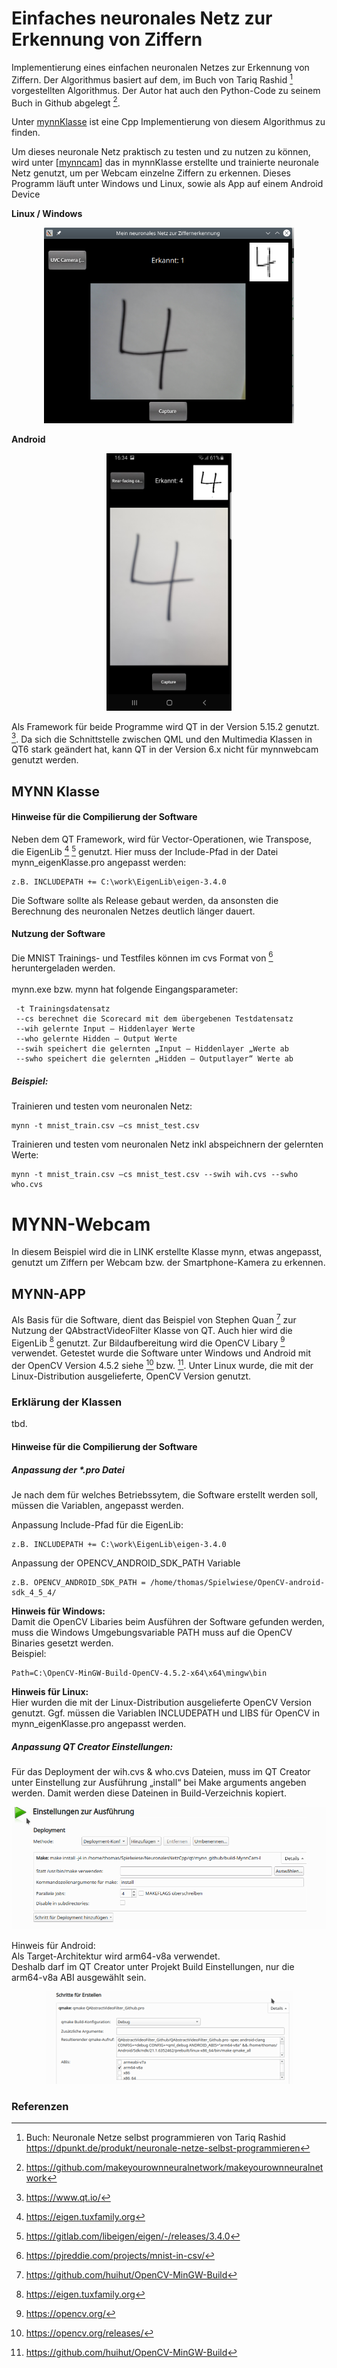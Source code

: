 # Einfaches neuronales Netz zur Erkennung von Ziffern

Implementierung eines einfachen neuronalen Netzes zur Erkennung von Ziffern.
Der Algorithmus basiert auf dem, im Buch von Tariq Rashid [^1] vorgestellten Algorithmus.  Der Autor hat auch den Python-Code zu seinem Buch in Github abgelegt [^2].

Unter [mynnKlasse](https://github.com/thw73/mynn/tree/main/mynnKlasse) ist eine Cpp Implementierung von diesem Algorithmus zu finden.

Um dieses neuronale Netz praktisch zu testen und zu nutzen zu können, wird unter [[mynncam](https://github.com/thw73/mynn/tree/main/mynnCam)] das in mynnKlasse erstellte und trainierte neuronale Netz genutzt, um per Webcam einzelne Ziffern zu erkennen.
Dieses Programm läuft unter Windows und Linux, sowie als App auf einem Android Device

<b>Linux / Windows</b>

<p align="center">
<img src="img/mynn_pc.png" width="400">
</p>

<b>Android</b>
<p align="center">
<img src="img/mynn_android.jpg" width="200" >
</p>

Als Framework für beide Programme wird QT in der Version 5.15.2 genutzt. [^3]. 
Da sich die Schnittstelle zwischen QML und den Multimedia Klassen in QT6 stark geändert hat, kann QT in der Version 6.x nicht für mynnwebcam genutzt werden.

## MYNN Klasse

#### Hinweise für die Compilierung der Software
Neben dem QT Framework, wird für Vector-Operationen, wie Transpose, die EigenLib [^4] [^5] genutzt. Hier muss der Include-Pfad in der Datei mynn_eigenKlasse.pro angepasst werden: <br>
``` 
z.B. INCLUDEPATH += C:\work\EigenLib\eigen-3.4.0
```

Die Software sollte als Release gebaut werden, da ansonsten die Berechnung des neuronalen Netzes deutlich länger dauert.

#### Nutzung der Software
Die MNIST Trainings- und Testfiles können im cvs Format von [^6] heruntergeladen werden.<br>
<br>
mynn.exe bzw. mynn hat folgende Eingangsparameter:<br>
``` 
 -t Trainingsdatensatz
 --cs berechnet die Scorecard mit dem übergebenen Testdatensatz
 --wih gelernte Input – Hiddenlayer Werte
 --who gelernte Hidden – Output Werte
 --swih speichert die gelernten „Input – Hiddenlayer „Werte ab
 --swho speichert die gelernten „Hidden – Outputlayer“ Werte ab
``` 

##### Beispiel:
Trainieren und testen vom neuronalen Netz:<br>
``` 
mynn -t mnist_train.csv –cs mnist_test.csv
``` 
Trainieren und testen vom neuronalen Netz inkl abspeichnern der gelernten Werte:<br>
``` 
mynn -t mnist_train.csv –cs mnist_test.csv --swih wih.cvs --swho who.cvs
```

# MYNN-Webcam
In diesem Beispiel wird die in LINK erstellte Klasse mynn, etwas angepasst, genutzt um Ziffern per Webcam bzw. der Smartphone-Kamera zu erkennen.

## MYNN-APP
Als Basis für die Software, dient das Beispiel von Stephen Quan [^9] zur Nutzung der QAbstractVideoFilter Klasse von QT.
Auch hier wird die EigenLib [^4] genutzt.
Zur Bildaufbereitung wird die OpenCV Libary [^7] verwendet. Getestet wurde die Software unter Windows und Android mit der OpenCV Version 4.5.2 siehe [^8] bzw. [^9]. Unter Linux wurde, die mit der Linux-Distribution ausgelieferte, OpenCV Version genutzt. 

### Erklärung der Klassen
tbd.

#### Hinweise für die Compilierung der Software

##### Anpassung der *.pro Datei

Je nach dem für welches Betriebssytem, die Software erstellt werden soll, müssen die Variablen, angepasst werden.

Anpassung Include-Pfad für die EigenLib:<br>
``` 
z.B. INCLUDEPATH += C:\work\EigenLib\eigen-3.4.0
```
Anpassung der OPENCV_ANDROID_SDK_PATH Variable
```
z.B. OPENCV_ANDROID_SDK_PATH = /home/thomas/Spielwiese/OpenCV-android-sdk_4_5_4/
```

**Hinweis für Windows:**<br>
Damit die OpenCV Libaries beim Ausführen der Software gefunden werden, muss die Windows Umgebungsvariable PATH muss auf die OpenCV Binaries gesetzt werden.<br>
Beispiel:<br>
```
Path=C:\OpenCV-MinGW-Build-OpenCV-4.5.2-x64\x64\mingw\bin
```
 
**Hinweis für Linux:**<br>
Hier wurden die mit der Linux-Distribution ausgelieferte OpenCV Version genutzt.
Ggf. müssen die Variablen INCLUDEPATH und LIBS für OpenCV in mynn_eigenKlasse.pro angepasst werden.


##### Anpassung QT Creator Einstellungen:

Für das Deployment der wih.cvs & who.cvs Dateien, muss im QT Creator unter Einstellung zur Ausführung „install“ bei Make arguments angeben werden. Damit werden diese Dateinen in Build-Verzeichnis kopiert.

<p align="center">
<img src="img/QT_Install.png">
</p>

Hinweis für Android:<br>
Als Target-Architektur wird arm64-v8a verwendet.<br>
Deshalb darf im QT Creator unter Projekt Build Einstellungen, nur die arm64-v8a ABI ausgewählt sein.
<p align="center">
<img src="img/QT_Android_arm64.png">
</p>
 


### Referenzen

[^1]: Buch: Neuronale Netze selbst programmieren von Tariq Rashid <br>https://dpunkt.de/produkt/neuronale-netze-selbst-programmieren

[^2]: https://github.com/makeyourownneuralnetwork/makeyourownneuralnetwork

[^3]: https://www.qt.io/ 

[^4]: https://eigen.tuxfamily.org

[^5]: https://gitlab.com/libeigen/eigen/-/releases/3.4.0

[^6]: https://pjreddie.com/projects/mnist-in-csv/

[^7]: https://opencv.org/

[^8]: https://opencv.org/releases/

[^9]: https://github.com/huihut/OpenCV-MinGW-Build 

[^10]: https://github.com/stephenquan/MyVideoFilterApp



